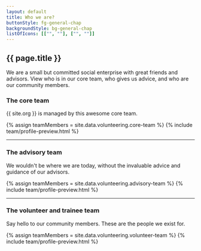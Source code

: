 ```yaml
---
layout: default
title: Who we are?
buttonStyle: fg-general-chap
backgroundStyle: bg-general-chap
listOfIcons: [["", ""], ["", ""]]
---
```


<h2>{{ page.title }}</h2>

We are a small but committed social enterprise with great friends and advisors.
View who is in our core team, who gives us advice, and who are our community members.

### The core team

{{ site.org }} is managed by this awesome core team.

{% assign teamMembers = site.data.volunteering.core-team %}
{% include team/profile-preview.html %}

---

### The advisory team

We wouldn't be where we are today, without the invaluable advice and guidance of our advisors.

{% assign teamMembers = site.data.volunteering.advisory-team %}
{% include team/profile-preview.html %}

---

### The volunteer and trainee team

Say hello to our community members. These are the people we exist for.

{% assign teamMembers = site.data.volunteering.volunteer-team %}
{% include team/profile-preview.html %}
